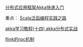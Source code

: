 [分布式应用框架Akka快速入门](https://my.oschina.net/u/2326085/blog/391250)

重点： [Scala泛函编程实践之路](https://www.cnblogs.com/tiger-xc/category/990815.html)


[akka学习教程(十四) akka分布式实战](https://blog.csdn.net/liubenlong007/article/details/54603296)


[flink的rpc机制](https://blog.csdn.net/lizhe_dashuju/article/details/98999302)
